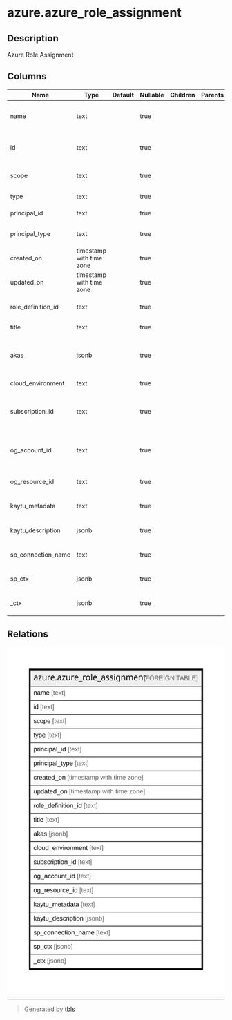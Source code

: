 # azure.azure_role_assignment

## Description

Azure Role Assignment

## Columns

| Name | Type | Default | Nullable | Children | Parents | Comment |
| ---- | ---- | ------- | -------- | -------- | ------- | ------- |
| name | text |  | true |  |  | The friendly name that identifies the role assignment. |
| id | text |  | true |  |  | Contains ID to identify a role assignment uniquely. |
| scope | text |  | true |  |  | Current state of the role assignment. |
| type | text |  | true |  |  | Contains the resource type. |
| principal_id | text |  | true |  |  | Contains the principal id. |
| principal_type | text |  | true |  |  | Principal type of the assigned principal ID. |
| created_on | timestamp with time zone |  | true |  |  | Time it was created. |
| updated_on | timestamp with time zone |  | true |  |  | Time it was updated. |
| role_definition_id | text |  | true |  |  | Name of the assigned role definition. |
| title | text |  | true |  |  | Title of the resource. |
| akas | jsonb |  | true |  |  | Array of globally unique identifier strings (also known as) for the resource. |
| cloud_environment | text |  | true |  |  | The Azure Cloud Environment. |
| subscription_id | text |  | true |  |  | The Azure Subscription ID in which the resource is located. |
| og_account_id | text |  | true |  |  | The Platform Account ID in which the resource is located. |
| og_resource_id | text |  | true |  |  | The unique ID of the resource in opengovernance. |
| kaytu_metadata | text |  | true |  |  | Platform Metadata of the Azure resource. |
| kaytu_description | jsonb |  | true |  |  | The full model description of the resource |
| sp_connection_name | text |  | true |  |  | Steampipe connection name. |
| sp_ctx | jsonb |  | true |  |  | Steampipe context in JSON form. |
| _ctx | jsonb |  | true |  |  | Steampipe context in JSON form. |

## Relations

![er](azure.azure_role_assignment.svg)

---

> Generated by [tbls](https://github.com/k1LoW/tbls)
